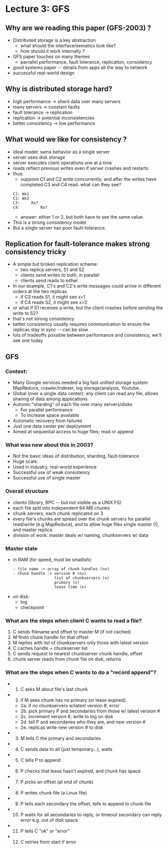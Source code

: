 # Lecture 3: GFS

## Why are we reading this paper (GFS-2003) ?
- Distributed storage is a key abstraction
  - what should the interface/sematics look like?
  - how should it work internally ?
- GFS paper touches on many themes
  - parrallel performance, fault tolerance, replication, consistency
- good systems paper -- details from apps all the way to network
- successful real-world design

## Why is distributed storage hard?
- high performance -> shard data over many servers
- many servers -> constant faults
- fault tolerance -> replication
- replication -> potential inconsistencies
- better consistency -> low performance

## What would we like for consistency ?
- Ideal model: same behavior as a single server
- server uses disk storage
- server executes client operations one at a time
- reads reflect previous writes even if server crashes and restarts
- thus:
    - suppose C1 and C2 write concurrently, and after the writes have completed C3 and C4 read. what can they see?
    ```
    C1: Wx1
    C2: Wx2
    C3:     Rx?
    C4:         Rx?
    ```
    - answer: either 1 or 2, but both have to see the same value.
- This is a strong consistency model
- But a single server has poor fault-tolerance.

## Replication for fault-tolerance makes strong consistency tricky
- A simple but broken replication scheme:
  - two replica servers, S1 and S2
  - clients send writes to both, in parallel
  - clients send reads to either
- In our example, C1's and C2's write messages could arrive in different orders at the two replicas
  - if C3 reads S1, it might see x=1
  - if C4 reads S2, it might see x=2
- or what if S1 receives a write, but the client crashes before sending the write to S2?
- that's not strong consistency
- better consistency usually requires communication to ensure the replicas stay in sync -- can be slow
- lots of tradeoffs possible between performance and consistency, we'll see one today

## GFS

### Context:
- Many Google services needed a big fast unified storage system MapReduce, crawler/indexer, log storage/analysis, Youtube..
- Global (over a single data center): any client can read any file, allows sharing of data among applications
- Automic "sharding" of each file over many servers/disks
  - For parallel performance
  - To increase space available
- Automatic recovery from failures
- Just one data center per deployment
- Aimed at sequential access to huge files; read or append

### What was new about this in 2003? 
- Not the basic ideas of distribution, sharding, fault-tolerance
- Huge scale.
- Used in industry, real-world experience
- Successful use of weak consistency
- Successful use of single master

### Overall structure
- clients (library, RPC -- but not visible as a UNIX FS)
- each file split into independent 64 MB chunks
- chunk servers, each chunk replicated on 3
- every file's chunks are spread over the chunk servers for parallel read/write (e.g MapReduce), and to allow huge files single master (!), and master replica
- division of work: master deals w/ naming, chunkservers w/ data

### Master state
- in RAM (for speed, must be smallish):
  ```
  - file name -> array of chunk handles (nv)
  - chunk handle -> version # (nv)
                    list of chunkservers (v)
                    primary (v)
                    lease time (v)
  ```
- on disk:
  - log
  - checkpoint

### What are the steps when client C wants to read a file?
  1. C sends filename and offset to master M (if not cached)
  2. M finds chunk handle for that offset
  3. M replies with list of chunkservers only those with latest version
  4. C caches handle + chunkserver list
  5. C sends request to nearest chunkserver chunk handle, offset
  6. chunk server reads from chunk file on disk, returns

### What are the steps when C wants to do a "record append"?
  - 1. C asks M about file's last chunk
  - 2. if M sees chunk has no primary (or lease expired):
    - 2a. if no chunkservers w/latest version #, error
    - 2b. pick primary P and secondaries from those w/ latest version #
    - 2c. increment version #, write to log on disk
    - 2d. tell P and secondaries who they are, and new version #
    - 2e. replicas write new version # to disk
  - 3. M tells C the primary and secondaries
  - 4. C sends data to all (just temporary...), waits
  - 5. C tells P to append
  - 6. P checks that lease hasn't expired, and chunk has space
  - 7. P picks an offset (at end of chunk)
  - 8. P writes chunk file (a Linux file)
  - 9. P tells each secondary the offset, tells to append to chunk file
  - 10. P waits for all secondaries to reply, or timeout secondary can reply error e.g. out of disk space
  - 11. P tells C "ok" or "error"
  - 12. C retries from start if error


    
